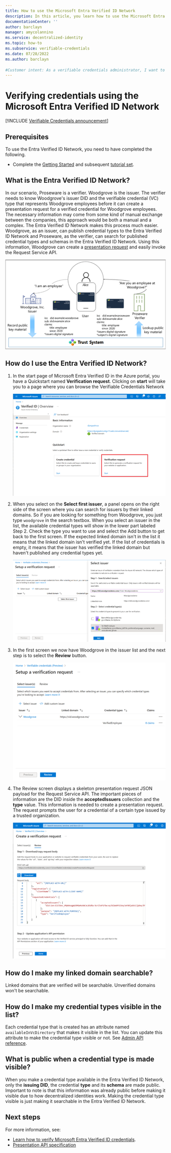 ```yaml
---
title: How to use the Microsoft Entra Verified ID Network
description: In this article, you learn how to use the Microsoft Entra Verified ID Network to verify credentials
documentationCenter: ''
author: barclayn
manager: amycolannino
ms.service: decentralized-identity
ms.topic: how-to
ms.subservice: verifiable-credentials
ms.date: 07/28/2022
ms.author: barclayn

#Customer intent: As a verifiable credentials administrator, I want to configure verifying credentials from another party 
---
```


# Verifying credentials using the Microsoft Entra Verified ID Network

[!INCLUDE [Verifiable Credentials announcement](../../../includes/verifiable-credentials-brand.md)]

## Prerequisites

To use the Entra Verified ID Network, you need to have completed the following.

- Complete the [Getting Started](get-started-verifiable-credentials.md) and subsequent [tutorial set](enable-your-tenant-verifiable-credentials.md).

## What is the Entra Verified ID Network?

In our scenario, Proseware is a verifier. Woodgrove is the issuer. The verifier needs to know Woodgrove's issuer DID and the verifiable credential (VC) type that represents Woodgrove employees before it can create a presentation request for a verified credential for Woodgrove employees. The necessary information may come from some kind of manual exchange between the companies, this approach would be both a manual and a complex. The Entra Verified ID Network makes this process much easier. Woodgrove, as an issuer, can publish credential types to the Entra Verified ID Network and Proseware, as the verifier, can search for published credential types and schemas in the Entra Verified ID Network. Using this information, Woodgrove can create a [presentation request](presentation-request-api.md#presentation-request-payload) and easily invoke the Request Service API.
  
![Diagram of Microsoft DID implementation overview](media/decentralized-identifier-overview/did-overview.png)


## How do I use the Entra Verified ID Network?

1. In the start page of Microsoft Entra Verified ID in the Azure portal, you have a Quickstart named **Verification request**. Clicking on **start** will take you to a page where you can browse the Verifiable Credentials Network

    ![Screenshot of the Verified ID Network Quickstart](media/how-use-vcnetwork/vcnetwork-quickstart.png)

1. When you select on the **Select first issuer**, a panel opens on the right side of the screen where you can search for issuers by their linked domains. So if you are looking for something from Woodgrove, you just type `woodgrove` in the search textbox. When you select an issuer in the list, the available credential types will show in the lower part labeled Step 2. Check the type you want to use and select the Add button to get back to the first screen. If the expected linked domain isn't in the list it means that the linked domain isn't verified yet. If the list of credentials is empty, it means that the issuer has verified the linked domain but haven't published any credential types yet.

    ![Screenshot of Verified ID Network Search and select](media/how-use-vcnetwork/vcnetwork-search-select.png)

1. In the first screen we now have Woodgrove in the issuer list and the next step is to select the **Review** button. 

    ![Verified ID Network list of isuers](media/how-use-vcnetwork/vcnetwork-issuer-list.png)

1. The Review screen displays a skeleton presentation request JSON payload for the Request Service API. The important pieces of information are the DID inside the **acceptedIssuers** collection and the **type** value. This information is needed to create a presentation request. The request prompts the user for a credential of a certain type issued by a trusted organization.

    ![Verified ID Network issuers details](media/how-use-vcnetwork/vcnetwork-issuer-details.png)

## How do I make my linked domain searchable?

Linked domains that are verified will be searchable. Unverified domains won't be searchable.

## How do I make my credential types visible in the list?

Each credential type that is created has an attribute named `availableInVcDirectory` that makes it visible in the list. You can update this attribute to make the credential type visible or not. See [Admin API reference](admin-api.md#contract-type).

## What is public when a credential type is made visible?

When you make a credential type available in the Entra Verified ID Network, only the **issuing DID**, the credential **type** and its **schema** are made public. Important to note is that this information was already public before making it visible due to how decentralized identities work. Making the credential type visible is just making it searchable in the Entra Verified ID Network.  

## Next steps

For more information, see:

- [Learn how to verify Microsoft Entra Verified ID credentials](verifiable-credentials-configure-verifier.md).
- [Presentation API specification](presentation-request-api.md)